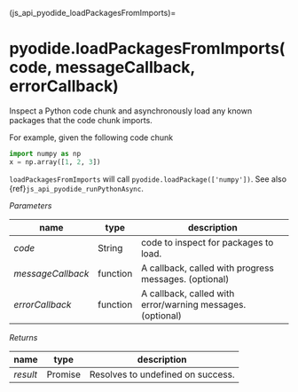 (js_api_pyodide_loadPackagesFromImports)=
# pyodide.loadPackagesFromImports(code, messageCallback, errorCallback)

Inspect a Python code chunk and asynchronously load any known packages that the code
chunk imports.

For example, given the following code chunk

```python
import numpy as np
x = np.array([1, 2, 3])
```

`loadPackagesFromImports` will call `pyodide.loadPackage(['numpy'])`.
See also {ref}`js_api_pyodide_runPythonAsync`.


*Parameters*

| name              | type     | description                    |
|-------------------|----------|--------------------------------|
| *code*            | String   | code to inspect for packages to load. |
| *messageCallback* | function | A callback, called with progress messages. (optional) |
| *errorCallback*   | function | A callback, called with error/warning messages. (optional) |

*Returns*

| name       | type    | description                              |
|------------|---------|------------------------------------------|
| *result*   | Promise | Resolves to undefined on success. |
